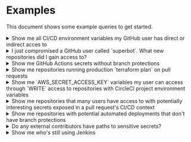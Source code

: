 # Examples

This document shows some example queries to get started.

<details>
<summary>Show me all CI/CD environment variables my GitHub user has direct or indirect acces to</summary>
<br>
This query will return paths between your user and potential secrets, via several means:

- CircleCI
  - "All members" contexts
  - team-restricted contexts
  - repository projects
- GitHub Actions
  - repository
  - environment
  - organization

<pre>
MATCH p=(:User{login:"alice"})-[*..5]->(:EnvironmentVariable)
RETURN p
</pre>

</details>

<details>
<summary>I just compromised a GitHub user called `superbot`. What new repositories did I gain access to?</summary>
<br>
<pre>
MATCH (:User{login:"superbot"})-->(r:Repository)
WHERE NOT EXISTS((:User{login:'serain'})-->(r))
RETURN r.name
</pre>
</details>

<details>
<summary>Show me GitHub Actions secrets without branch protections</summary>
<br>
To find GitHub Actions environment variables that are not in environments (and therefor accessible to anyone who can open a pull request), we can search for direct relationships between a repository and environment variables:

<pre>
MATCH p=(:Repository)-->(:EnvironmentVariable)
RETURN p
</pre>

Environments also needn't enforce any branch protections. We can look for environment variables that can be exfiltrated from any environment through a pull request:

<pre>
MATCH p=(:Repository)-->(e:Environment)-->(:EnvironmentVariable)
WHERE e.protectedBranches = false
RETURN p
</pre>

</details>

<details>
<summary>Show me repositories running production `terraform plan` on pull requests</summary>
<br>
Production Terraform plans on unreviewed code are [a bad idea](https://alex.kaskaso.li/post/terraform-plan-rce). We attempt to find these by looking at the context values on pull requests' status checks, to get maximum coverage and account for CI/CD systems that may be configured server-side (e.g. AWS CodeBuild).

<pre>
MATCH (r:Repository)-[:HAS_STATUS_CHECK{pullRequest:TRUE}]->(s:StatusCheck)
WHERE s.context =~ "(?=.*(tf|terraform))(?=.*(?<!non)pro?d).*"
RETURN r.name
</pre>

</details>

<details>
<summary>Show me `AWS_SECRET_ACCESS_KEY` variables my user can access through `WRITE` access to repositories with CircleCI project environment variables</summary>
<br>
CircleCI doesn't support branch-level protections for secrets. The implication is that if you can open a PR against a repository, you can exfiltrate secrets from the CI/CD context. These could be production secrets.

Note that our query matches repositories that the user can access both directly and indirectly, through team memberships.

This query is broken down to illustrate the relationships GitOops builds up; the query could be written more succinctly.

<pre>
MATCH p=(:User{login:"serain"})-[*..2]->(:Repository)-[:HAS_CI]->(:CircleCIProject)-[:EXPOSES_ENVIRONMENT_VARIABLE]->(v:EnvironmentVariable)
WHERE v.variable =~ ".*AWS.*SECRET.*"
RETURN p
</pre>
</details>

<details>
<summary>Show me repositories that many users have access to with potentially interesting secrets exposed in a pull request's CI/CD context</summary>
<br>
Here we're using the content of CI/CD configuration files to make educated guesses about interesting pipelines. This is less accurate that using our other relationships, but gives us coverage of unsupported CI/CD systems (as long as we pulled the configuration files).

<pre>
MATCH (r:Repository)-[HAS_CI_CONFIGURATION]->(f:File{path: ".circleci/config.yml"})
WHERE any(x IN f.env WHERE x =~ ".*(AUTH|SECRET|TOKEN|PASS|PWD|CRED|KEY|PRD|PROD).*")
OR any(x IN f.tags WHERE x IN ["aws", "gcp", "terraform"])
WITH r

MATCH (u:User)-[*..2]->(r)-[HAS_STATUS_CHECK{pullRequest:true}]->(s:StatusCheck)
WITH r, COUNT(DISTINCT u) AS userCount
WHERE userCount > 30
RETURN r
</pre>

</details>

<details>
<summary>Show me repositories with potential automated deployments that don't have branch protections</summary>
<br>
<pre>
MATCH (r:Repository)-[HAS_CI_CONFIGURATION]->(f:File)
WHERE any(x IN f.env WHERE x =~ ".*(AUTH|SECRET|TOKEN|PASS|PWD|CRED|KEY|PRD|PROD).*")
OR any(x IN f.tags WHERE x IN ["aws", "gcp", "terraform"])
WITH r

MATCH (r)
WHERE NOT (r)-[:HAS_BRANCH_PROTECTION_RULE]->(:BranchProtectionRule)
RETURN r

</pre>
</details>

<details>
<summary>Do any external contributors have paths to sensitive secrets?</summary>
<br>
<pre>
MATCH (u:User)
WHERE NOT (u)-[:IS_MEMBER_OF]->(:Organization{login:"fakenews"})
WITH u

MATCH p=(u)-[*..5]->(v:EnvironmentVariable)
WHERE v.variable =~ "._(AUTH|SECRET|TOKEN|PASS|PWD|CRED|KEY|PRD|PROD)._"
RETURN p

</pre>
</details>

<details>
<summary>Show me who's still using Jenkins</summary>
<br>
<pre>
MATCH p=(t:Team)-[:HAS_PERMISSION_ON]->(r:Repository{isArchived:FALSE})-[:HAS_CI_CONFIGURATION_FILE]->(f:File{path:"Jenkinsfile"})
RETURN p
</pre>
</details>
